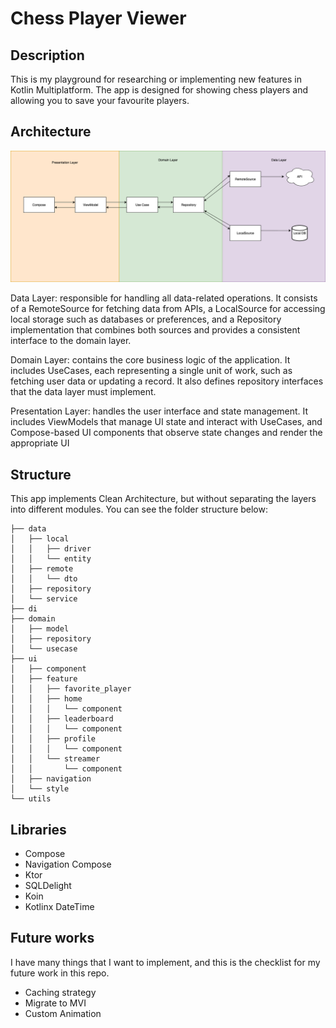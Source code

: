 # Chess Player Viewer

## Description
This is my playground for researching or implementing new features in Kotlin Multiplatform. The app is designed for showing chess players and allowing you to save your favourite players. 

## Architecture
![image of architecture](/screenshot/Architecture.png)

Data Layer: responsible for handling all data-related operations. It consists of a RemoteSource for fetching data from APIs, a LocalSource for accessing local storage such as databases or preferences, and a Repository implementation that combines both sources and provides a consistent interface to the domain layer.

Domain Layer: contains the core business logic of the application. It includes UseCases, each representing a single unit of work, such as fetching user data or updating a record. It also defines repository interfaces that the data layer must implement. 

Presentation Layer: handles the user interface and state management. It includes ViewModels that manage UI state and interact with UseCases, and Compose-based UI components that observe state changes and render the appropriate UI


## Structure
This app implements Clean Architecture, but without separating the layers into different modules. You can see the folder structure below:

````
├── data
│   ├── local
│   │   ├── driver
│   │   └── entity
│   ├── remote
│   │   └── dto
│   ├── repository
│   └── service
├── di
├── domain
│   ├── model
│   ├── repository
│   └── usecase
├── ui
│   ├── component
│   ├── feature
│   │   ├── favorite_player
│   │   ├── home
│   │   │   └── component
│   │   ├── leaderboard
│   │   │   └── component
│   │   ├── profile
│   │   │   └── component
│   │   └── streamer
│   │       └── component
│   ├── navigation
│   └── style
└── utils
````

## Libraries
- Compose
- Navigation Compose
- Ktor
- SQLDelight
- Koin
- Kotlinx DateTime

## Future works
I have many things that I want to implement, and this is the checklist for my future work in this repo.

* Caching strategy
* Migrate to MVI
* Custom Animation
